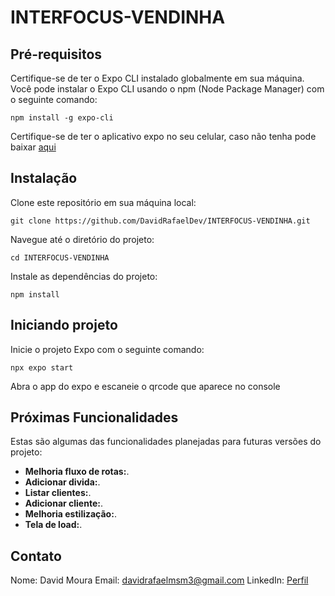 # INTERFOCUS-VENDINHA

## Pré-requisitos

Certifique-se de ter o Expo CLI instalado globalmente em sua máquina. Você pode instalar o Expo CLI usando o npm (Node Package Manager) com o seguinte comando:

```console
npm install -g expo-cli
```
Certifique-se de ter o aplicativo expo no seu celular, caso não tenha pode baixar [aqui](https://expo.dev/client?utm_source=google&utm_medium=cpc&utm_content=performancemax&gclid=Cj0KCQjwpc-oBhCGARIsAH6ote_aeI7x8OAUjEBzXcC1kW0VsycmDNP7mcXVNFmF1Sl1eVffOSf-yj8aAq-_EALw_wcB)

## Instalação
Clone este repositório em sua máquina local:
```console
git clone https://github.com/DavidRafaelDev/INTERFOCUS-VENDINHA.git
```
Navegue até o diretório do projeto:
```console
cd INTERFOCUS-VENDINHA
```
Instale as dependências do projeto:
```console
npm install
```
## Iniciando projeto
Inicie o projeto Expo com o seguinte comando:
```console
npx expo start
```
Abra o app do expo e escaneie o qrcode que aparece no console

## Próximas Funcionalidades

Estas são algumas das funcionalidades planejadas para futuras versões do projeto:

- **Melhoria fluxo de rotas:**.
- **Adicionar divida:**.
- **Listar clientes:**.
- **Adicionar cliente:**.
- **Melhoria estilização:**.
- **Tela de load:**.

## Contato
Nome: David Moura
Email: davidrafaelmsm3@gmail.com
LinkedIn: [Perfil](https://www.linkedin.com/in/david-rafael-52112914b/)

